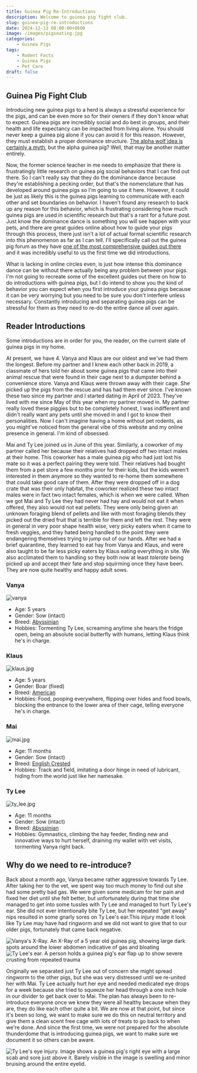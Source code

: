 ```yaml
---
title: Guinea Pig Re-Introductions
description: Welcome to guinea pig fight club.
slug: guinea-pig-re-introductions
date: 2024-12-13 08:00:00+0600
image: /images/pigseating.jpg
categories:
    - Guinea Pigs
tags:
    - Rodent Facts
    - Guinea Pigs
    - Pet Care
draft: false
---
```


## Guinea Pig Fight Club

Introducing new guinea pigs to a herd is always a stressful experience for the pigs, and can be even more so for their owners if they don't know what to expect. Guinea pigs are incredibly social and do best in groups, and their health and life expectancy can be impacted from living alone. You should never keep a guinea pig alone if you can avoid it for this reason. However, they must establish a proper dominance structure. [The alpha wolf idea is certainly a myth](https://www.scientificamerican.com/article/is-the-alpha-wolf-idea-a-myth/), but the alpha guinea pig? Well, that may be another matter entirely.

Now, the former science teacher in me needs to emphasize that there is frustratingly little research on guinea pig social behaviors that I can find out there. So I can't really say that they do the dominance dance because they're establishing a pecking order, but that's the nomenclature that has developed around guinea pigs so I'm going to use it here. However, it could be just as likely this is the guinea pigs learning to communicate with each other and set boundaries on behavior. I haven't found any research to back up any reason for this behavior, which is frustrating considering how much guinea pigs are used in scientific research but that's a rant for a future post. Just know the dominance dance is something you will see happen with your pets, and there are great guides online about how to guide your pigs through this process, there just isn't a lot of actual formal scientific research into this phenomenon as far as I can tell. I'll specifically call out the guinea pig forum as they have [one of the most comprehensive guides out there](https://www.theguineapigforum.co.uk/threads/bonding-and-interaction-illustrated-social-behaviours-and-bonding-dynamics.167042/
) and it was incredibly useful to us the first time we did introductions.

What is lacking in online circles even, is just how intense this dominance dance can be without there actually being any problem between your pigs. I'm not going to recreate some of the excellent guides out there on how to do introductions with guinea pigs, but I do intend to show you the kind of behavior you can expect when you first introduce your guinea pigs because it can be very worrying but you need to be sure you don't interfere unless necessary. Constantly introducing and separating guinea pigs can be stressful for them as they need to re-do the entire dance all over again.

## Reader Introductions

Some introductions are in order for you, the reader, on the current slate of guinea pigs in my home.

At present, we have 4. Vanya and Klaus are our oldest and we've had them the longest. Before my partner and I knew each other back in 2019, a classmate of hers told her about some guinea pigs that came into their animal rescue that were found in their cage next to a dumpster behind a convenience store. Vanya and Klaus were thrown away with their cage. She picked up the pigs from the rescue and has had them ever since. I've known these two since my partner and I started dating in April of 2023. They've lived with me since May of this year when my partner moved in. My partner really loved these piggies but to be completely honest, I was indifferent and didn't really want any pets until she moved in and I got to know their personalities. Now I can't imagine having a home without pet rodents, as you might've noticed from the general vibe of this website and my online presence in general. I'm kind of obsessed.

Mai and Ty Lee joined us in June of this year. Similarly, a coworker of my partner called her because their relatives had dropped off two intact males at their home. This coworker has a male guinea pig who had just lost his mate so it was a perfect pairing they were told. Their relatives had bought them from a pet store a few months prior for their kids, but the kids weren't interested in them anymore so they wanted to re-home them somewhere that could take good care of them. After they were dropped off in a dog crate that was their only habitat, the coworker realized these two intact males were in fact two intact females, which is when we were called. When we got Mai and Ty Lee they had never had hay and would not eat it when offered, they also would not eat pellets. They were only being given an unknown foraging blend of pellets and like with most foraging blends they picked out the dried fruit that is terrible for them and left the rest. They were in general in very poor shape health wise, very picky eaters when it came to fresh veggies, and they hated being handled to the point they were endangering themselves trying to jump out of our hands. After we had a brief quarantine, they learned to eat hay from Vanya and Klaus, and were also taught to be far less picky eaters by Klaus eating everything in site. We also acclimated them to handling so they both now at least *tolerate* being picked up and accept their fate and stop squirming once they have been. They are now quite healthy and happy adult sows.

### **Vanya**
![vanya](/images/vanya.jpg)
- Age: 5 years
- Gender: Sow (intact)
- Breed: [Abyssinian](https://en.wikipedia.org/wiki/Abyssinian_guinea_pig)
- Hobbies: Tormenting Ty Lee, screaming anytime she hears the fridge open, being an absolute social butterfly with humans, letting Klaus think he's in charge.

### **Klaus**
![klaus.jpg](/images/klaus.jpg)
- Age: 5 years
- Gender: Boar (fixed)
- Breed: [American](https://en.wikipedia.org/wiki/List_of_guinea_pig_breeds#American)
- Hobbies: Food, pooping everywhere, flipping over hides and food bowls, blocking the entrance to the lower area of their cage, telling everyone he's in charge.

### **Mai**
![mai.jpg](/images/mai.jpg)
- Age: 11 months
- Gender: Sow (intact)
- Breed: [English Crested](https://en.wikipedia.org/wiki/List_of_guinea_pig_breeds#English_Crested)
- Hobbies: Track and field, imitating a door hinge in need of lubricant, hiding from the world just like her namesake.

### **Ty Lee**
![ty_lee.jpg](/images/ty-lee.jpg)
- Age: 11 months
- Gender: Sow (intact)
- Breed: [Abyssinian](https://en.wikipedia.org/wiki/Abyssinian_guinea_pig)
- Hobbies: Gymnastics, climbing the hay feeder, finding new and innovative ways to hurt herself, draining my wallet with vet visits, tormenting Vanya right back.

## Why do we need to re-introduce?

Back about a month ago, Vanya became rather aggressive towards Ty Lee. After taking her to the vet, we spent way too much money to find out she had some pretty bad gas. We were given some medicam for her pain and fixed her diet until she felt better, but unfortunately during that time she managed to get into some tussles with Ty Lee and managed to hurt Ty Lee's ear. She did not ever intentionally bite Ty Lee, but her repeated "get away" nips resulted in some gnarly sores on Ty Lee's ear.This injury made it look like Ty Lee may have had ringworm and we did not want to give that to our older pigs, fortunately that came back negative.

![Vanya's X-Ray. An X-Ray of a 5 year old guinea pig, showing large dark spots around the lower abdomen indicative of gas and bloating](/images/vanya-xray.jpg)
![Ty Lee's ear. A person holds a guinea pig's ear flap up to show severe crusting from repeated trauma](/images/ty-lee-ear.jpg)

Originally we separated just Ty Lee out of concern she might spread ringworm to the other pigs, but she was very distressed until we re-united her with Mai. Ty Lee actually hurt her eye and needed medicated eye drops for a week because she tried to squeeze her head through a one inch hole in our divider to get back over to Mai. The plan has always been to re-introduce everyone once we knew they were all healthy because when they are, they do like each other quite a bit. We are now at that point, but since it's been so long, we want to make sure we do this on neutral territory and give them a clean scent free cage with lots of treats to go back to when we're done. And since the first time, we were not prepared for the absolute thunderdome that is introducing guinea pigs, we want to make sure we document it so others can be aware.

![Ty Lee's eye injury. Image shows a guinea pig's right eye with a large scab and sore just above it. Barely visible in the image is swelling and minor bruising around the entire eyelid.](/images/ty-lee-eye.jpg)
